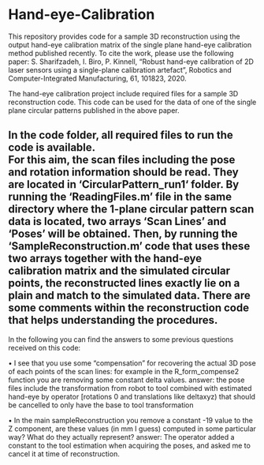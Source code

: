 # Hand-eye-Calibration
This repository provides code for a sample 3D reconstruction using the output hand-eye calibration matrix of the single plane hand-eye calibration method published recently. To cite the work, please use the following paper:
S. Sharifzadeh, I. Biro, P. Kinnell, “Robust hand-eye calibration of 2D laser sensors using a single-plane calibration artefact”, 
Robotics and Computer-Integrated Manufacturing, 61, 101823, 2020.

The hand-eye calibration project include required files for a sample 3D reconstruction code. This code can be used for the data of one of the single plane circular patterns 
published in the above paper. 

In the code folder, all required files to run the code is available.  
For this aim, the scan files including the pose and rotation information should be read. They are located in ‘CircularPattern_run1‘ folder. By running the ‘ReadingFiles.m’ file
in the same directory where the 1-plane circular pattern scan data is located, two arrays ‘Scan Lines’ and ‘Poses’ will be obtained.
Then, by running the ‘SampleReconstruction.m’ code that uses these two arrays together with the hand-eye calibration matrix and the simulated circular points, 
the reconstructed lines exactly lie on a plain and match to the simulated data.
There are some comments within the reconstruction code that helps understanding the procedures.
------------------------------------------------------------------------------------------------------
In the following you can find the answers to some previous questions received on this code:

•	I see that you use some “compensation” for recovering the actual 3D pose of each points of the scan lines: for example in the R_form_compense2 function you are removing 
some constant delta values.
answer: the pose files include the transformation from robot to tool combined with estimated hand-eye by operator [rotations 0 and translations like deltaxyz) 
that should be cancelled to only have the base to tool transformation  

•	 In the main sampleReconstruction you remove a constant -19 value to the Z component, are these values (in mm I guess) computed in some particular way? What do they actually
represent? 
answer: The operator added a constant to the tool estimation when acquiring the poses, and asked me to cancel it at time of reconstruction.





